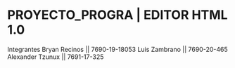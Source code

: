 # PROYECTO_PROGRA | EDITOR HTML 1.0

Integrantes
Bryan Recinos || 7690-19-18053
Luis Zambrano || 7690-20-465
Alexander Tzunux || 7691-17-325

